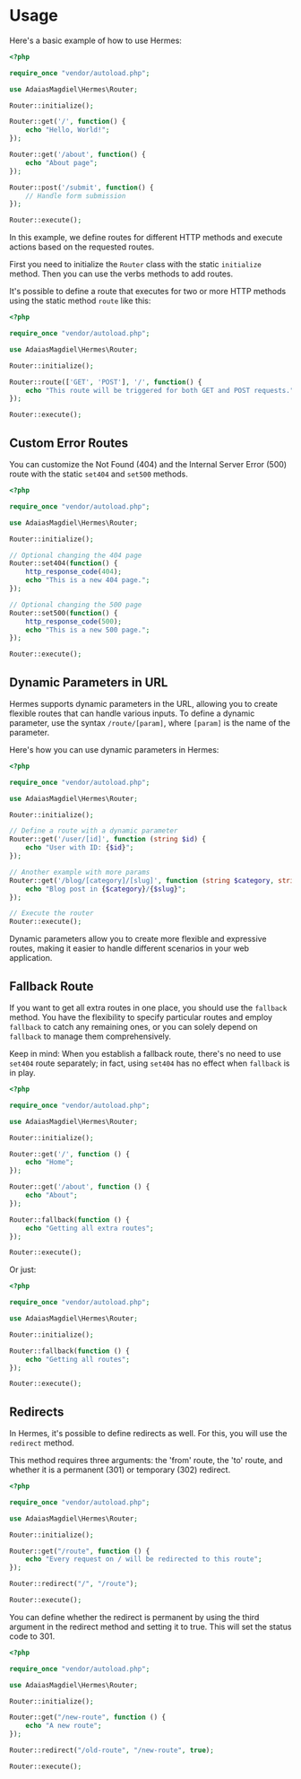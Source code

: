 # Usage

Here's a basic example of how to use Hermes:

```php
<?php

require_once "vendor/autoload.php";

use AdaiasMagdiel\Hermes\Router;

Router::initialize();

Router::get('/', function() {
    echo "Hello, World!";
});

Router::get('/about', function() {
    echo "About page";
});

Router::post('/submit', function() {
    // Handle form submission
});

Router::execute();
```

In this example, we define routes for different HTTP methods and execute actions based on the requested routes.

First you need to initialize the `Router` class with the static `initialize` method. Then you can use the verbs methods to add routes.

It's possible to define a route that executes for two or more HTTP methods using the static method `route` like this:

```php
<?php

require_once "vendor/autoload.php";

use AdaiasMagdiel\Hermes\Router;

Router::initialize();

Router::route(['GET', 'POST'], '/', function() {
    echo "This route will be triggered for both GET and POST requests.";
});

Router::execute();
```

## Custom Error Routes

You can customize the Not Found (404) and the Internal Server Error (500) route with the static `set404` and `set500` methods.

```php
<?php

require_once "vendor/autoload.php";

use AdaiasMagdiel\Hermes\Router;

Router::initialize();

// Optional changing the 404 page
Router::set404(function() {
    http_response_code(404);
    echo "This is a new 404 page.";
});

// Optional changing the 500 page
Router::set500(function() {
    http_response_code(500);
    echo "This is a new 500 page.";
});

Router::execute();
```

## Dynamic Parameters in URL

Hermes supports dynamic parameters in the URL, allowing you to create flexible routes that can handle various inputs. To define a dynamic parameter, use the syntax `/route/[param]`, where `[param]` is the name of the parameter.

Here's how you can use dynamic parameters in Hermes:

```php
<?php

require_once "vendor/autoload.php";

use AdaiasMagdiel\Hermes\Router;

Router::initialize();

// Define a route with a dynamic parameter
Router::get('/user/[id]', function (string $id) {
    echo "User with ID: {$id}";
});

// Another example with more params
Router::get('/blog/[category]/[slug]', function (string $category, string $slug) {
    echo "Blog post in {$category}/{$slug}";
});

// Execute the router
Router::execute();
```

Dynamic parameters allow you to create more flexible and expressive routes, making it easier to handle different scenarios in your web application. 

## Fallback Route

If you want to get all extra routes in one place, you should use the `fallback` method. You have the flexibility to specify particular routes and employ `fallback` to catch any remaining ones, or you can solely depend on `fallback` to manage them comprehensively.

Keep in mind: When you establish a fallback route, there's no need to use `set404` route separately; in fact, using `set404` has no effect when `fallback` is in play.

```php
<?php

require_once "vendor/autoload.php";

use AdaiasMagdiel\Hermes\Router;

Router::initialize();

Router::get('/', function () {
    echo "Home";
});

Router::get('/about', function () {
    echo "About";
});

Router::fallback(function () {
    echo "Getting all extra routes";
});

Router::execute();
```

Or just:

```php
<?php

require_once "vendor/autoload.php";

use AdaiasMagdiel\Hermes\Router;

Router::initialize();

Router::fallback(function () {
    echo "Getting all routes";
});

Router::execute();
```

## Redirects

In Hermes, it's possible to define redirects as well. For this, you will use the `redirect` method.

This method requires three arguments: the 'from' route, the 'to' route, and whether it is a permanent (301) or temporary (302) redirect.

```php
<?php

require_once "vendor/autoload.php";

use AdaiasMagdiel\Hermes\Router;

Router::initialize();

Router::get("/route", function () {
    echo "Every request on / will be redirected to this route";
});

Router::redirect("/", "/route");

Router::execute();
```

You can define whether the redirect is permanent by using the third argument in the redirect method and setting it to true. This will set the status code to 301. 

```php
<?php

require_once "vendor/autoload.php";

use AdaiasMagdiel\Hermes\Router;

Router::initialize();

Router::get("/new-route", function () {
    echo "A new route";
});

Router::redirect("/old-route", "/new-route", true);

Router::execute();
```
